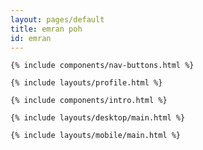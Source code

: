 ```yaml
---
layout: pages/default
title: emran poh
id: emran
---
```


<style>
@media (max-width: 768px) {
    .navbar {
        display: none;
    }
    .introduction .hello-text {
        display: block;
        margin-bottom: 1rem;
    }
    .introduction .mobile-hello-text {
        display: none;
    }
    .introduction .mobile-title {
        display: block;
        font-size: 1rem;
        font-weight: 600;
        margin-bottom: 0.5rem;
    }
    .projects-section {
        display: none;
    }
    .mobile-projects-section,
    .mobile-publications-section,
    .mobile-experience-section,
    .mobile-sections{
        display: block;
        width: 100%;
    }
    .introduction {
        width: 100%;
        overflow: hidden;
        margin-bottom: 1rem;
    }
    .mobile-projects-section h2,
    .mobile-publications-section h2,
    .mobile-experience-section h2 {
        margin-bottom: 0.5rem;
    }
    .profile-container {
        display: flex;
        align-items: flex-start;
        gap: 1rem;
        margin-bottom: 1rem;
    }
    .profile-info {
        display: flex;
        flex-direction: column;
        justify-content: space-between;
        height: 100%;
    }
    .profile-text {
        margin-bottom: auto;
    }
    .profile-name {
        font-size: 1.5rem;
        font-weight: 700;
        /* margin-bottom: 0.25rem; */
        text-transform: lowercase;
        /* letter-spacing: 0.05em; */
    }
    .profile-title {
        font-size: 0.875rem;
        color: #666;
    }
    .profile-location{
        font-size: 0.875rem;
        color: #666;
        margin-bottom: 0.75rem;
    }
    .profile-email {
        font-size: 0.875rem;
        color: #666;
        margin-bottom: 0.25rem;
    }
    .profile-image {
        width: 100%;
        aspect-ratio: 1;
        border-radius: 0.5rem;
        object-fit: cover;
        border: 2px solid #f3f4f6;
    }
    .icon-link {
        border-radius: 8px;
        color: #666;
        text-decoration: none;
        transition: none;
    }
    .desktop-buttons {
        display: none !important;
    }
    .mobile-buttons {
        display: flex !important;
    }
    .profile-content {
        display: flex;
        flex-direction: column;
        align-items: flex-start;
        gap: 1rem;
        width: 100%;
    }
    .publications-desktop {
        display: none !important;
    }
    .publications-section {
        display: none !important;
    }
    footer {
        margin-top: 2rem;
        padding: 1rem 0;
        border-top: 1px solid #eee;
        width: 100%;
    }
    .footer-links {
        display: flex;
        gap: 1rem;
        align-items: center;
        margin-bottom: 0.5rem;
    }
    .footer-links a {
        color: #666;
        text-decoration: none;
        transition: all 0.2s ease;
    }
    .footer-links a:hover {
        color: #333;
    }
    .powered-by-text {
        font-size: 0.875rem;
        color: #666;
        margin: 0;
    }
    .desktop-profile {
        display: none !important;
    }
    .mobile-profile {
        display: flex !important;
    }
}

@media (min-width: 769px) {
    .mobile-projects-section,
    .mobile-publications-section,
    .mobile-experience-section {
        display: none;
    }
    .introduction .mobile-hello-text,
    .introduction .mobile-title {
        display: none;
    }
    .introduction {
        padding-top: 2rem;
        margin-top: 0.5rem;
        height: auto;
        min-height: 0;
    }
    .profile-name {
        font-size: 2.5rem;
        font-weight: 800;
        text-transform: lowercase;
        margin-bottom: 0.5rem;
    }
    .profile-title {
        font-size: 1rem;
        color: #666;
        margin-bottom: 0.5rem;
    }
    .profile-email {
        font-size: 1rem;
        color: #666;
        margin-bottom: 0.5rem;
    }
    .introduction .hello-text {
        font-size: 0.875rem;
        line-height: 1.5;
        margin-bottom: 1rem;
    }
    .profile-container {
        display: flex;
        align-items: flex-start;
        gap: 1rem;
        margin: 2rem 0 0 0;
    }
    .profile-info {
        display: flex;
        flex-direction: column;
        justify-content: space-between;
        height: 100%;
    }
    .profile-text {
        margin-bottom: auto;
    }
    .profile-image {
        width: 128px;
        height: 128px;
        border-radius: 0.5rem;
        object-fit: cover;
        border: 2px solid #f3f4f6;
    }
    .icon-link {
        border-radius: 8px;
        color: #666;
        text-decoration: none;
        transition: none;
    }
    .desktop-buttons {
        display: none !important;
    }
    .mobile-buttons {
        display: none !important;
    }
    .profile-content {
        display: flex;
        flex-direction: row;
        align-items: flex-start;
        gap: 1.5rem;
        width: 100%;
    }
    .mobile-only {
        display: none !important;
    }
    footer {
        position: static;
        width: 100%;
        background-color: #f8f9fa;
        padding: 1rem 0;
        border-top: 1px solid #eee;
        text-align: center;
    }
    .footer-links {
        display: flex;
        justify-content: center;
        gap: 1rem;
        align-items: center;
        margin-bottom: 0.5rem;
    }
    .footer-links a {
        color: #666;
        text-decoration: none;
        transition: all 0.2s ease;
    }
    .footer-links a:hover {
        color: #333;
    }
    .powered-by-text {
        font-size: 0.875rem;
        color: #666;
        margin: 0;
    }
    .mobile-profile {
        display: none !important;
    }
    .desktop-profile {
        display: flex !important;
    }
}
</style>

<div class="desktop-container">

    {% include components/nav-buttons.html %}

    {% include layouts/profile.html %}

    {% include components/intro.html %}

    {% include layouts/desktop/main.html %}
    
    {% include layouts/mobile/main.html %}

</div>
